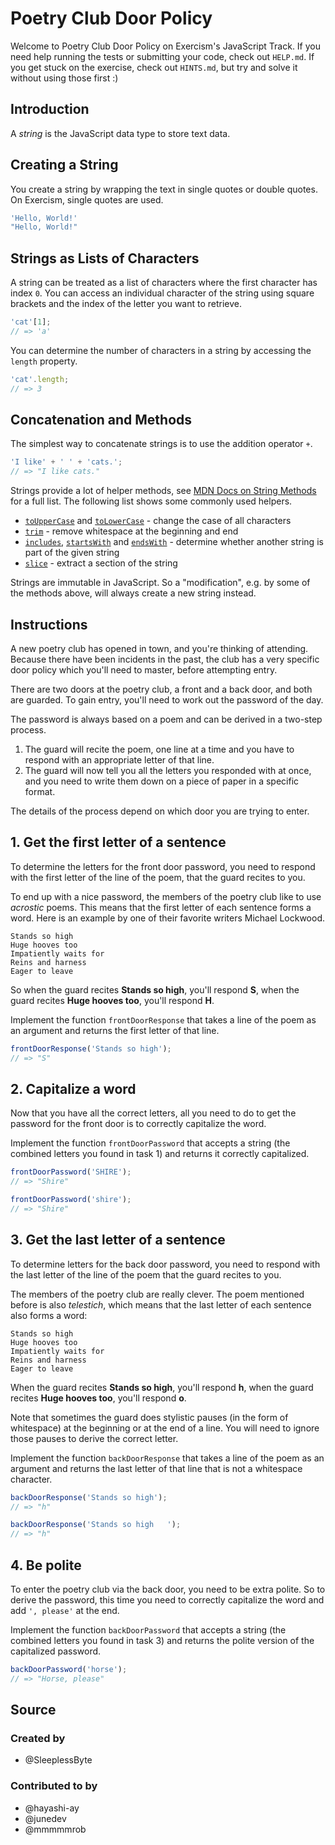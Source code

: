 # Poetry Club Door Policy

Welcome to Poetry Club Door Policy on Exercism's JavaScript Track.
If you need help running the tests or submitting your code, check out `HELP.md`.
If you get stuck on the exercise, check out `HINTS.md`, but try and solve it without using those first :)

## Introduction

A _string_ is the JavaScript data type to store text data.

## Creating a String

You create a string by wrapping the text in single quotes or double quotes.
On Exercism, single quotes are used.

<!-- prettier-ignore-start -->
```javascript
'Hello, World!'
"Hello, World!"
```
<!-- prettier-ignore-end -->

## Strings as Lists of Characters

A string can be treated as a list of characters where the first character has index `0`.
You can access an individual character of the string using square brackets and the index of the letter you want to retrieve.

```javascript
'cat'[1];
// => 'a'
```

You can determine the number of characters in a string by accessing the `length` property.

```javascript
'cat'.length;
// => 3
```

## Concatenation and Methods

The simplest way to concatenate strings is to use the addition operator `+`.

```javascript
'I like' + ' ' + 'cats.';
// => "I like cats."
```

Strings provide a lot of helper methods, see [MDN Docs on String Methods][mdn-string-methods] for a full list.
The following list shows some commonly used helpers.

- [`toUpperCase`][mdn-to-upper-case] and [`toLowerCase`][mdn-to-lower-case] - change the case of all characters
- [`trim`][mdn-trim] - remove whitespace at the beginning and end
- [`includes`][mdn-includes], [`startsWith`][mdn-starts-with] and [`endsWith`][mdn-ends-with] - determine whether another string is part of the given string
- [`slice`][mdn-slice] - extract a section of the string

Strings are immutable in JavaScript. So a "modification", e.g. by some of the methods above, will always create a new string instead.

[mdn-string-methods]: https://developer.mozilla.org/en-US/docs/Web/JavaScript/Reference/Global_Objects/String#Instance_methods
[mdn-to-upper-case]: https://developer.mozilla.org/en-US/docs/Web/JavaScript/Reference/Global_Objects/String/toUpperCase
[mdn-to-lower-case]: https://developer.mozilla.org/en-US/docs/Web/JavaScript/Reference/Global_Objects/String/toLowerCase
[mdn-trim]: https://developer.mozilla.org/en-US/docs/Web/JavaScript/Reference/Global_Objects/String/Trim
[mdn-slice]: https://developer.mozilla.org/en-US/docs/Web/JavaScript/Reference/Global_Objects/String/slice
[mdn-includes]: https://developer.mozilla.org/en-US/docs/Web/JavaScript/Reference/Global_Objects/String/includes
[mdn-starts-with]: https://developer.mozilla.org/en-US/docs/Web/JavaScript/Reference/Global_Objects/String/startsWith
[mdn-ends-with]: https://developer.mozilla.org/en-US/docs/Web/JavaScript/Reference/Global_Objects/String/endsWith

## Instructions

A new poetry club has opened in town, and you're thinking of attending.
Because there have been incidents in the past, the club has a very specific door policy which you'll need to master, before attempting entry.

There are two doors at the poetry club, a front and a back door, and both are guarded.
To gain entry, you'll need to work out the password of the day.

The password is always based on a poem and can be derived in a two-step process.

1. The guard will recite the poem, one line at a time and you have to respond with an appropriate letter of that line.
2. The guard will now tell you all the letters you responded with at once, and you need to write them down on a piece of paper in a specific format.

The details of the process depend on which door you are trying to enter.

## 1. Get the first letter of a sentence

To determine the letters for the front door password, you need to respond with the first letter of the line of the poem, that the guard recites to you.

To end up with a nice password, the members of the poetry club like to use _acrostic_ poems.
This means that the first letter of each sentence forms a word.
Here is an example by one of their favorite writers Michael Lockwood.

```text
Stands so high
Huge hooves too
Impatiently waits for
Reins and harness
Eager to leave
```

So when the guard recites **Stands so high**, you'll respond **S**, when the guard recites **Huge hooves too**, you'll respond **H**.

Implement the function `frontDoorResponse` that takes a line of the poem as an argument and returns the first letter of that line.

```javascript
frontDoorResponse('Stands so high');
// => "S"
```

## 2. Capitalize a word

Now that you have all the correct letters, all you need to do to get the password for the front door is to correctly capitalize the word.

Implement the function `frontDoorPassword` that accepts a string (the combined letters you found in task 1) and returns it correctly capitalized.

```javascript
frontDoorPassword('SHIRE');
// => "Shire"

frontDoorPassword('shire');
// => "Shire"
```

## 3. Get the last letter of a sentence

To determine letters for the back door password, you need to respond with the last letter of the line of the poem that the guard recites to you.

The members of the poetry club are really clever.
The poem mentioned before is also _telestich_, which means that the last letter of each sentence also forms a word:

```text
Stands so high
Huge hooves too
Impatiently waits for
Reins and harness
Eager to leave
```

When the guard recites **Stands so high**, you'll respond **h**, when the guard recites **Huge hooves too**, you'll respond **o**.

Note that sometimes the guard does stylistic pauses (in the form of whitespace) at the beginning or at the end of a line.
You will need to ignore those pauses to derive the correct letter.

Implement the function `backDoorResponse` that takes a line of the poem as an argument and returns the last letter of that line that is not a whitespace character.

```javascript
backDoorResponse('Stands so high');
// => "h"

backDoorResponse('Stands so high   ');
// => "h"
```

## 4. Be polite

To enter the poetry club via the back door, you need to be extra polite.
So to derive the password, this time you need to correctly capitalize the word and add `', please'` at the end.

Implement the function `backDoorPassword` that accepts a string (the combined letters you found in task 3) and returns the polite version of the capitalized password.

```javascript
backDoorPassword('horse');
// => "Horse, please"
```

## Source

### Created by

- @SleeplessByte

### Contributed to by

- @hayashi-ay
- @junedev
- @mmmmmrob
